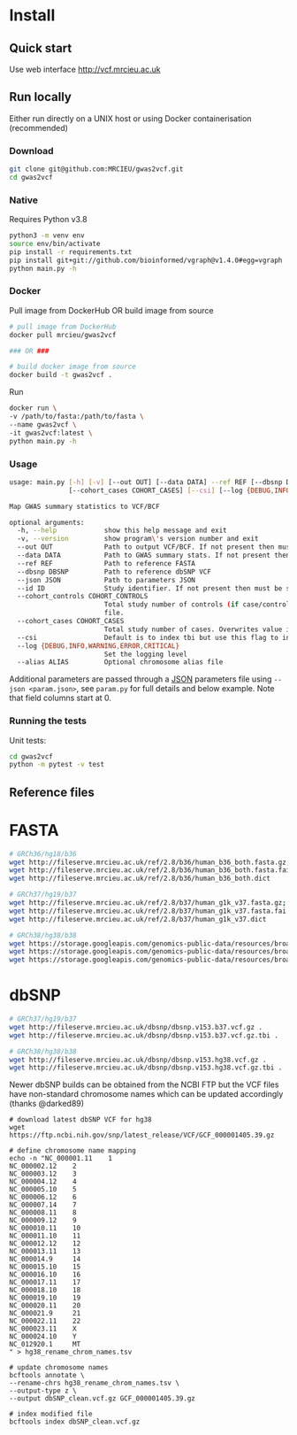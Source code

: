 # Install

## Quick start

Use web interface <a href="http://vcf.mrcieu.ac.uk" target="_blank">http://vcf.mrcieu.ac.uk</a>

## Run locally

Either run directly on a UNIX host or using Docker containerisation (recommended)

### Download

```sh
git clone git@github.com:MRCIEU/gwas2vcf.git
cd gwas2vcf
```

### Native

Requires Python v3.8

```sh
python3 -m venv env
source env/bin/activate
pip install -r requirements.txt
pip install git+git://github.com/bioinformed/vgraph@v1.4.0#egg=vgraph
python main.py -h
```

### Docker

Pull image from DockerHub OR build image from source

```sh
# pull image from DockerHub
docker pull mrcieu/gwas2vcf

### OR ###

# build docker image from source
docker build -t gwas2vcf .
```

Run

```sh
docker run \
-v /path/to/fasta:/path/to/fasta \
--name gwas2vcf \
-it gwas2vcf:latest \
python main.py -h
```

### Usage

```sh
usage: main.py [-h] [-v] [--out OUT] [--data DATA] --ref REF [--dbsnp DBSNP] --json JSON [--id ID] [--cohort_controls COHORT_CONTROLS]
               [--cohort_cases COHORT_CASES] [--csi] [--log {DEBUG,INFO,WARNING,ERROR,CRITICAL}] [--alias ALIAS]

Map GWAS summary statistics to VCF/BCF

optional arguments:
  -h, --help            show this help message and exit
  -v, --version         show program\'s version number and exit
  --out OUT             Path to output VCF/BCF. If not present then must be specified as 'out' in json file
  --data DATA           Path to GWAS summary stats. If not present then must be specified as 'data' in json file
  --ref REF             Path to reference FASTA
  --dbsnp DBSNP         Path to reference dbSNP VCF
  --json JSON           Path to parameters JSON
  --id ID               Study identifier. If not present then must be specified as 'id' in json file
  --cohort_controls COHORT_CONTROLS
                        Total study number of controls (if case/control) or total sample size if continuous. Overwrites value if present in json
                        file.
  --cohort_cases COHORT_CASES
                        Total study number of cases. Overwrites value if present in json file.
  --csi                 Default is to index tbi but use this flag to index csi
  --log {DEBUG,INFO,WARNING,ERROR,CRITICAL}
                        Set the logging level
  --alias ALIAS         Optional chromosome alias file
```

Additional parameters are passed through a [JSON](https://www.w3schools.com/js/js_json_objects.asp) parameters file using ```--json <param.json>```, see `param.py` for full details and below example. Note that field columns start at 0.

### Running the tests

Unit tests:

```sh
cd gwas2vcf
python -m pytest -v test
```

## Reference files

# FASTA

```sh
# GRCh36/hg18/b36
wget http://fileserve.mrcieu.ac.uk/ref/2.8/b36/human_b36_both.fasta.gz; gzip -d human_b36_both.fasta.gz
wget http://fileserve.mrcieu.ac.uk/ref/2.8/b36/human_b36_both.fasta.fai
wget http://fileserve.mrcieu.ac.uk/ref/2.8/b36/human_b36_both.dict

# GRCh37/hg19/b37
wget http://fileserve.mrcieu.ac.uk/ref/2.8/b37/human_g1k_v37.fasta.gz; gzip -d human_g1k_v37.fasta.gz
wget http://fileserve.mrcieu.ac.uk/ref/2.8/b37/human_g1k_v37.fasta.fai
wget http://fileserve.mrcieu.ac.uk/ref/2.8/b37/human_g1k_v37.dict

# GRCh38/hg38/b38
wget https://storage.googleapis.com/genomics-public-data/resources/broad/hg38/v0/Homo_sapiens_assembly38.fasta
wget https://storage.googleapis.com/genomics-public-data/resources/broad/hg38/v0/Homo_sapiens_assembly38.fasta.fai
wget https://storage.googleapis.com/genomics-public-data/resources/broad/hg38/v0/Homo_sapiens_assembly38.dict
```

# dbSNP

```sh
# GRCh37/hg19/b37
wget http://fileserve.mrcieu.ac.uk/dbsnp/dbsnp.v153.b37.vcf.gz .
wget http://fileserve.mrcieu.ac.uk/dbsnp/dbsnp.v153.b37.vcf.gz.tbi .

# GRCh38/hg38/b38
wget http://fileserve.mrcieu.ac.uk/dbsnp/dbsnp.v153.hg38.vcf.gz .
wget http://fileserve.mrcieu.ac.uk/dbsnp/dbsnp.v153.hg38.vcf.gz.tbi .
```

Newer dbSNP builds can be obtained from the NCBI FTP but the VCF files have non-standard chromosome names which can be updated accordingly (thanks @darked89)

```
# download latest dbSNP VCF for hg38
wget https://ftp.ncbi.nih.gov/snp/latest_release/VCF/GCF_000001405.39.gz

# define chromosome name mapping
echo -n "NC_000001.11    1
NC_000002.12    2
NC_000003.12    3
NC_000004.12    4
NC_000005.10    5
NC_000006.12    6
NC_000007.14    7
NC_000008.11    8
NC_000009.12    9
NC_000010.11    10
NC_000011.10    11
NC_000012.12    12
NC_000013.11    13
NC_000014.9     14
NC_000015.10    15
NC_000016.10    16
NC_000017.11    17
NC_000018.10    18
NC_000019.10    19
NC_000020.11    20
NC_000021.9     21
NC_000022.11    22
NC_000023.11    X
NC_000024.10    Y
NC_012920.1     MT
" > hg38_rename_chrom_names.tsv

# update chromosome names
bcftools annotate \
--rename-chrs hg38_rename_chrom_names.tsv \
--output-type z \
--output dbSNP_clean.vcf.gz GCF_000001405.39.gz

# index modified file
bcftools index dbSNP_clean.vcf.gz
```
